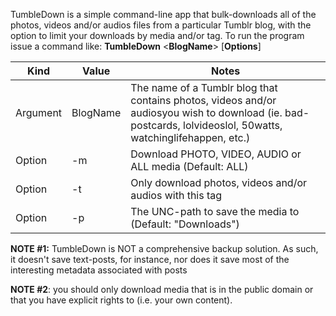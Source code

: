 TumbleDown is a simple command-line app that bulk-downloads all of the photos, videos and/or audios files from a particular Tumblr blog, with the option to limit your downloads by media and/or tag. To run the program issue a command like: **TumbleDown** <**BlogName**> [**Options**]

|Kind|Value|Notes|
|---|---|---|
|Argument|BlogName|The name of a Tumblr blog  that contains photos, videos and/or audiosyou wish to download (ie. bad-postcards, lolvideoslol, 50watts, watchinglifehappen, etc.)|
|Option|-m <media>|Download PHOTO, VIDEO, AUDIO or ALL media (Default: ALL)|
|Option|-t <tag>|Only download photos, videos and/or audios with this tag|
|Option|-p <path>|The UNC-path to save the media to (Default: "Downloads")|

**NOTE #1:** TumbleDown is NOT a comprehensive backup solution.  As such, it doesn't save text-posts, for instance, nor does it save most of the interesting metadata associated with posts

**NOTE #2**: you should only download media that is in the public domain or that you have explicit rights to (i.e. your own content).